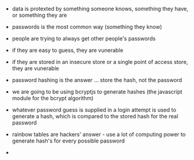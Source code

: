 - data is protexted by something someone knows, something they have, 
or something they are

- passwords is the most common way (something they know)

- people are trying to always get other people's passwords
- if they are easy to guess, they are vunerable
- if they are stored in an insecure store or a single point of access store, they are vunerable
- password hashing is the answer ... store the hash, not the password
- we are going to be using bcryptjs to generate hashes (the javascript module for the bcrypt algorithm)
- whatever password guess is supplied in a login attempt is used to generate a hash, which is compared to the stored hash for the real password
- rainbow tables are hackers' answer - use a lot of computing power to generate hash's for every possible password
- 